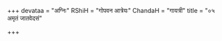 +++
devataa = "अग्निः"
RShiH = "गोपवन आत्रेयः"
ChandaH = "गायत्री"
title = "०५ अमृतं जातवेदसं"

+++
